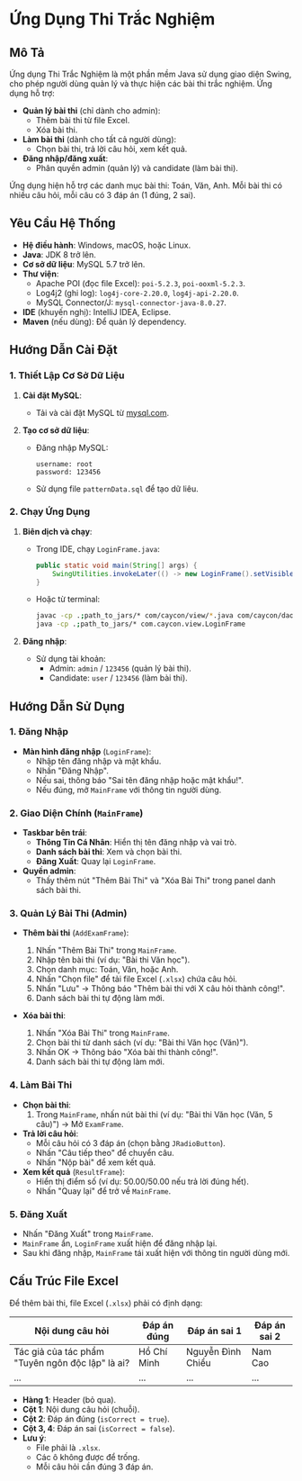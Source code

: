 # Ứng Dụng Thi Trắc Nghiệm

## Mô Tả

Ứng dụng Thi Trắc Nghiệm là một phần mềm Java sử dụng giao diện Swing, cho phép người dùng quản lý và thực hiện các bài thi trắc nghiệm. Ứng dụng hỗ trợ:

- **Quản lý bài thi** (chỉ dành cho admin):
  - Thêm bài thi từ file Excel.
  - Xóa bài thi.
- **Làm bài thi** (dành cho tất cả người dùng):
  - Chọn bài thi, trả lời câu hỏi, xem kết quả.
- **Đăng nhập/đăng xuất**:
  - Phân quyền admin (quản lý) và candidate (làm bài thi).

Ứng dụng hiện hỗ trợ các danh mục bài thi: Toán, Văn, Anh. Mỗi bài thi có nhiều câu hỏi, mỗi câu có 3 đáp án (1 đúng, 2 sai).

## Yêu Cầu Hệ Thống

- **Hệ điều hành**: Windows, macOS, hoặc Linux.
- **Java**: JDK 8 trở lên.
- **Cơ sở dữ liệu**: MySQL 5.7 trở lên.
- **Thư viện**:
  - Apache POI (đọc file Excel): `poi-5.2.3`, `poi-ooxml-5.2.3`.
  - Log4j2 (ghi log): `log4j-core-2.20.0`, `log4j-api-2.20.0`.
  - MySQL Connector/J: `mysql-connector-java-8.0.27`.
- **IDE** (khuyến nghị): IntelliJ IDEA, Eclipse.
- **Maven** (nếu dùng): Để quản lý dependency.

## Hướng Dẫn Cài Đặt

### 1. Thiết Lập Cơ Sở Dữ Liệu

1. **Cài đặt MySQL**:
   - Tải và cài đặt MySQL từ [mysql.com](https://dev.mysql.com/downloads/).
   
2. **Tạo cơ sở dữ liệu**:
   - Đăng nhập MySQL:
     ```
     username: root
     password: 123456
     ```
   - Sử dụng file `patternData.sql` để tạo dữ liêu.


### 2. Chạy Ứng Dụng

1. **Biên dịch và chạy**:
   - Trong IDE, chạy `LoginFrame.java`:
     ```java
     public static void main(String[] args) {
         SwingUtilities.invokeLater(() -> new LoginFrame().setVisible(true));
     }
     ```
   - Hoặc từ terminal:
     ```bash
     javac -cp .;path_to_jars/* com/caycon/view/*.java com/caycon/dao/*.java com/caycon/util/*.java com/caycon/model/*.java
     java -cp .;path_to_jars/* com.caycon.view.LoginFrame
     ```

2. **Đăng nhập**:
   - Sử dụng tài khoản:
     - Admin: `admin` / `123456` (quản lý bài thi).
     - Candidate: `user` / `123456` (làm bài thi).

## Hướng Dẫn Sử Dụng

### 1. Đăng Nhập

- **Màn hình đăng nhập** (`LoginFrame`):
  - Nhập tên đăng nhập và mật khẩu.
  - Nhấn "Đăng Nhập".
  - Nếu sai, thông báo "Sai tên đăng nhập hoặc mật khẩu!".
  - Nếu đúng, mở `MainFrame` với thông tin người dùng.

### 2. Giao Diện Chính (`MainFrame`)

- **Taskbar bên trái**:
  - **Thông Tin Cá Nhân**: Hiển thị tên đăng nhập và vai trò.
  - **Danh sách bài thi**: Xem và chọn bài thi.
  - **Đăng Xuất**: Quay lại `LoginFrame`.
- **Quyền admin**:
  - Thấy thêm nút "Thêm Bài Thi" và "Xóa Bài Thi" trong panel danh sách bài thi.

### 3. Quản Lý Bài Thi (Admin)

- **Thêm bài thi** (`AddExamFrame`):
  1. Nhấn "Thêm Bài Thi" trong `MainFrame`.
  2. Nhập tên bài thi (ví dụ: "Bài thi Văn học").
  3. Chọn danh mục: Toán, Văn, hoặc Anh.
  4. Nhấn "Chọn file" để tải file Excel (`.xlsx`) chứa câu hỏi.
  5. Nhấn "Lưu" → Thông báo "Thêm bài thi với X câu hỏi thành công!".
  6. Danh sách bài thi tự động làm mới.

- **Xóa bài thi**:
  1. Nhấn "Xóa Bài Thi" trong `MainFrame`.
  2. Chọn bài thi từ danh sách (ví dụ: "Bài thi Văn học (Văn)").
  3. Nhấn OK → Thông báo "Xóa bài thi thành công!".
  4. Danh sách bài thi tự động làm mới.

### 4. Làm Bài Thi

- **Chọn bài thi**:
  1. Trong `MainFrame`, nhấn nút bài thi (ví dụ: "Bài thi Văn học (Văn, 5 câu)") → Mở `ExamFrame`.
- **Trả lời câu hỏi**:
  - Mỗi câu hỏi có 3 đáp án (chọn bằng `JRadioButton`).
  - Nhấn "Câu tiếp theo" để chuyển câu.
  - Nhấn "Nộp bài" để xem kết quả.
- **Xem kết quả** (`ResultFrame`):
  - Hiển thị điểm số (ví dụ: 50.00/50.00 nếu trả lời đúng hết).
  - Nhấn "Quay lại" để trở về `MainFrame`.

### 5. Đăng Xuất

- Nhấn "Đăng Xuất" trong `MainFrame`.
- `MainFrame` ẩn, `LoginFrame` xuất hiện để đăng nhập lại.
- Sau khi đăng nhập, `MainFrame` tái xuất hiện với thông tin người dùng mới.

## Cấu Trúc File Excel

Để thêm bài thi, file Excel (`.xlsx`) phải có định dạng:

| Nội dung câu hỏi | Đáp án đúng | Đáp án sai 1 | Đáp án sai 2 |
|------------------|-------------|--------------|--------------|
| Tác giả của tác phẩm "Tuyên ngôn độc lập" là ai? | Hồ Chí Minh | Nguyễn Đình Chiểu | Nam Cao |
| ... | ... | ... | ... |

- **Hàng 1**: Header (bỏ qua).
- **Cột 1**: Nội dung câu hỏi (chuỗi).
- **Cột 2**: Đáp án đúng (`isCorrect = true`).
- **Cột 3, 4**: Đáp án sai (`isCorrect = false`).
- **Lưu ý**:
  - File phải là `.xlsx`.
  - Các ô không được để trống.
  - Mỗi câu hỏi cần đúng 3 đáp án.